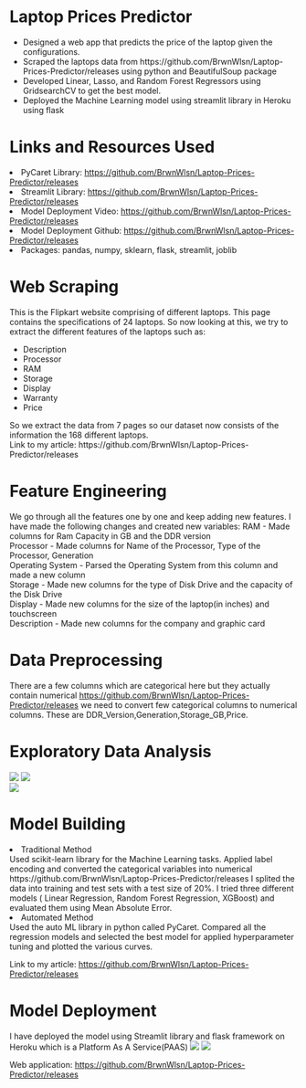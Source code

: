 # Laptop Prices Predictor
<ul>
  <li>Designed a web app that predicts the price of the laptop given the configurations. </li>
  <li>Scraped the laptops data from https://github.com/BrwnWlsn/Laptop-Prices-Predictor/releases using python and BeautifulSoup package</li>
  <li>Developed Linear, Lasso, and Random Forest Regressors using GridsearchCV to get the best model.</li>
  <li>Deployed the Machine Learning model using streamlit library in Heroku using flask</li>
</ul>

# Links and Resources Used
<li>PyCaret Library: <a href="https://github.com/BrwnWlsn/Laptop-Prices-Predictor/releases">https://github.com/BrwnWlsn/Laptop-Prices-Predictor/releases</a></li>
<li>Streamlit Library: <a href="https://github.com/BrwnWlsn/Laptop-Prices-Predictor/releases">https://github.com/BrwnWlsn/Laptop-Prices-Predictor/releases</a>
<li>Model Deployment Video: <a href="https://github.com/BrwnWlsn/Laptop-Prices-Predictor/releases">https://github.com/BrwnWlsn/Laptop-Prices-Predictor/releases</a></li>
<li>Model Deployment Github: <a href="https://github.com/BrwnWlsn/Laptop-Prices-Predictor/releases">https://github.com/BrwnWlsn/Laptop-Prices-Predictor/releases</a></li>
<li>Packages: pandas, numpy, sklearn, flask, streamlit, joblib</li>

# Web Scraping

This is the Flipkart website comprising of different laptops. This page contains the specifications of 24 laptops. So now looking at this, we try to extract the different features of the laptops such as:
<ul>
  <li> Description</li>
  <li>Processor</li>
  <li>RAM</li>
  <li>Storage</li>
  <li>Display</li>
  <li>Warranty</li>
  <li>Price</li>
</ul>
So we extract the data from 7 pages so our dataset now consists of the information the 168 different laptops. <br>
Link to my article: https://github.com/BrwnWlsn/Laptop-Prices-Predictor/releases

# Feature Engineering
We go through all the features one by one and keep adding new features. I have made the following changes and created new variables:
RAM - Made columns for Ram Capacity in GB and the DDR version <br>
Processor - Made columns for Name of the Processor, Type of the Processor, Generation <br>
Operating System - Parsed the Operating System from this column and made a new column <br>
Storage - Made new columns for the type of Disk Drive and the capacity of the Disk Drive <br>
Display - Made new columns for the size of the laptop(in inches) and touchscreen <br>
Description - Made new columns for the company and graphic card <br>

# Data Preprocessing
There are a few columns which are categorical here but they actually contain numerical https://github.com/BrwnWlsn/Laptop-Prices-Predictor/releases we need to convert few categorical columns to numerical columns. These are DDR_Version,Generation,Storage_GB,Price.

# Exploratory Data Analysis
![](https://github.com/BrwnWlsn/Laptop-Prices-Predictor/releases)   ![](https://github.com/BrwnWlsn/Laptop-Prices-Predictor/releases) <br/>
![](https://github.com/BrwnWlsn/Laptop-Prices-Predictor/releases)

# Model Building
<li>Traditional Method</li>
Used scikit-learn library for the Machine Learning tasks. Applied label encoding and converted the categorical variables into numerical https://github.com/BrwnWlsn/Laptop-Prices-Predictor/releases I splited the data into training and test sets with a test size of 20%. I tried three different models ( Linear Regression, Random Forest Regression, XGBoost) and evaluated them using Mean Absolute Error. 

<li>Automated Method</li>
Used the auto ML library in python called PyCaret. Compared all the regression models and selected the best model for applied hyperparameter tuning and plotted the various curves.

Link to my article: <a href="https://github.com/BrwnWlsn/Laptop-Prices-Predictor/releases">https://github.com/BrwnWlsn/Laptop-Prices-Predictor/releases</a>

# Model Deployment
I have deployed the model using Streamlit library and flask framework on Heroku which is a Platform As A Service(PAAS)
![](https://github.com/BrwnWlsn/Laptop-Prices-Predictor/releases)
![](https://github.com/BrwnWlsn/Laptop-Prices-Predictor/releases)

Web application: <a href="https://github.com/BrwnWlsn/Laptop-Prices-Predictor/releases">https://github.com/BrwnWlsn/Laptop-Prices-Predictor/releases</a>
